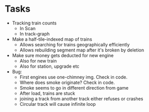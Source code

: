 # Tasks
- Tracking train counts
  - In Scan
  - In track-graph
- Make a half-tile-indexed map of trains
  - Allows searching for trains geographically efficiently
  - Allows rebuilding segment map after it's broken by deletion
- Make sure money gets deducted for new engine
  - Also for new train
  - Also for station, upgrade etc
- Bug:
  - First engines use one-chimney img. Check in code.
  - Where does smoke originate? Check in code.
  - Smoke seems to go in different direction from game
  - After load, trains are stuck
  - joining a track from another track either refuses or crashes
  - Circular track will cause infinite loop
